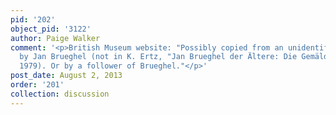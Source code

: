 ```yaml
---
pid: '202'
object_pid: '3122'
author: Paige Walker
comment: '<p>British Museum website: "Possibly copied from an unidentified painting
  by Jan Brueghel (not in K. Ertz, "Jan Brueghel der Ältere: Die Gemälde", Cologne,
  1979). Or by a follower of Brueghel."</p>'
post_date: August 2, 2013
order: '201'
collection: discussion
---
```

